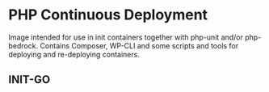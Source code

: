 # PHP Continuous Deployment
Image intended for use in init containers together with php-unit and/or php-bedrock. Contains Composer, WP-CLI and some scripts and tools for deploying and re-deploying containers.

## INIT-GO

